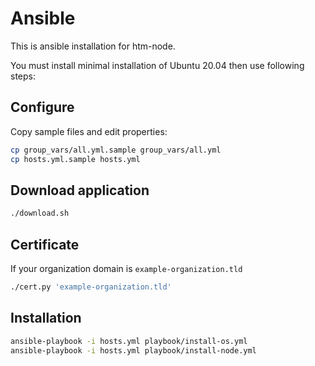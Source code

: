 # Ansible

This is ansible installation for htm-node.

You must install minimal installation of Ubuntu 20.04 then use following steps:

## Configure

Copy sample files and edit properties:

```bash
cp group_vars/all.yml.sample group_vars/all.yml
cp hosts.yml.sample hosts.yml
```

## Download application

```bash
./download.sh
```

## Certificate

If your organization domain is `example-organization.tld`

```bash
./cert.py 'example-organization.tld'
```

## Installation

```bash
ansible-playbook -i hosts.yml playbook/install-os.yml
ansible-playbook -i hosts.yml playbook/install-node.yml
```

